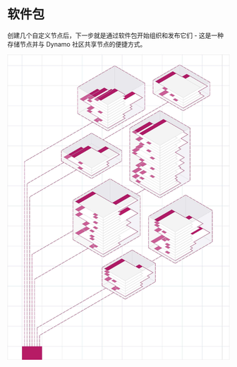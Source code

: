 # 软件包

创建几个自定义节点后，下一步就是通过软件包开始组织和发布它们 - 这是一种存储节点并与 Dynamo 社区共享节点的便捷方式。

![图像](../images/6-2/packagescover.jpg)
